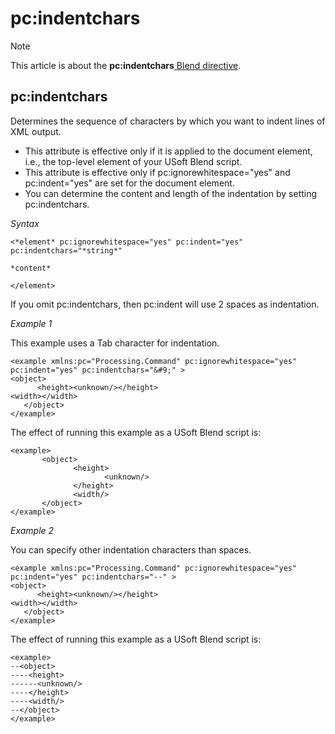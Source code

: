 # pc:indentchars



> [!NOTE]
> This article is about the **pc:indentchars**[ Blend directive](/docs/Repositories/Blend%20directives).

## **pc:indentchars**

Determines the sequence of characters by which you want to indent lines of XML output.

- This attribute is effective only if it is applied to the document element, i.e., the top-level element of your USoft Blend script.
- This attribute is effective only if pc:ignorewhitespace="yes" and pc:indent="yes" are set for the document element.
- You can determine the content and length of the indentation by setting pc:indentchars.

*Syntax*

```
<*element* pc:ignorewhitespace="yes" pc:indent="yes" pc:indentchars="*string*"

*content*

</element>
```

If you omit pc:indentchars, then pc:indent will use 2 spaces as indentation.

*Example 1*

This example uses a Tab character for indentation.

```language-xml
<example xmlns:pc="Processing.Command" pc:ignorewhitespace="yes" pc:indent="yes" pc:indentchars="&#9;" >
<object>
      <height><unknown/></height>
<width></width>
   </object>
</example>
```

The effect of running this example as a USoft Blend script is:

```language-xml
<example>
       <object>
              <height>
                     <unknown/>
              </height>
              <width/>
       </object>
</example>
```

*Example 2*

You can specify other indentation characters than spaces.

```language-xml
<example xmlns:pc="Processing.Command" pc:ignorewhitespace="yes" pc:indent="yes" pc:indentchars="--" >
<object>
      <height><unknown/></height>
<width></width>
   </object>
</example>
```

The effect of running this example as a USoft Blend script is:

```language-xml
<example>
--<object>
----<height>
------<unknown/>
----</height>
----<width/>
--</object>
</example>
```

 
